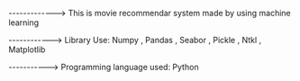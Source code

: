 -------------> This is  movie recommendar system made by using machine learning


------------> Library Use: Numpy , Pandas , Seabor , Pickle , Ntkl , Matplotlib

-----------> Programming language used: Python 
